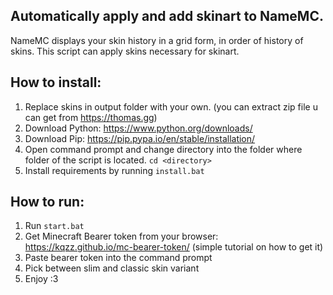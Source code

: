 ## Automatically apply and add skinart to NameMC.
NameMC displays your skin history in a grid form, in order of history of skins. This script can apply skins necessary for skinart.

## How to install:
1) Replace skins in output folder with your own. (you can extract zip file u can get from https://thomas.gg)
2) Download Python: https://www.python.org/downloads/
3) Download Pip: https://pip.pypa.io/en/stable/installation/
3) Open command prompt and change directory into the folder where folder of the script is located. `cd <directory>`
4) Install requirements by running `install.bat`


## How to run:
1) Run `start.bat`
2) Get Minecraft Bearer token from your browser: https://kqzz.github.io/mc-bearer-token/ (simple tutorial on how to get it)
3) Paste bearer token into the command prompt
4) Pick between slim and classic skin variant
5) Enjoy :3
